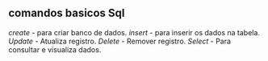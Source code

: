 ## comandos basicos Sql
_create_ - para criar banco de dados.
_insert_ - para inserir os dados na tabela.
_Update_ - Atualiza registro.
_Delete_ - Remover registro.
  _Select_ - Para consultar e visualiza dados.

